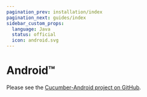 ```yaml
---
pagination_prev: installation/index
pagination_next: guides/index
sidebar_custom_props:
  language: Java
  status: official
  icon: android.svg
---
```


# Android™

Please see the [Cucumber-Android project on GitHub](https://github.com/cucumber/cucumber-android).
